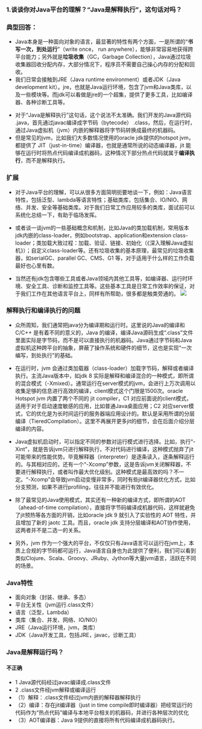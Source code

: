 ### 1.谈谈你对Java平台的理解？“Java是解释执行”，这句话对吗？
>
### 典型回答：
- Java本身是一种面向对象的语言，最显著的特性有两个方面，一是所谓的“**书写一次，到处运行**”（write once， run anywhere），能够非常容易地获得跨平台能力；另外就是**垃圾收集**（GC，Garbage Collection），Java通过垃圾收集器回收分配内存，大部分情况下，程序员不需要自己操心内存的分配和回收。
- 我们日常会接触到JRE（Java runtime environment）或者JDK（Java development kit）。jre，也就是Java运行环境，包含了jvm和Java类库，以及一些模块等。而jdk可以看做是jre的一个超集，提供了更多工具，比如编译器、各种诊断工具等。
>
- 对于“Java是解释执行”这句话，这个说法不太准确。我们开发的Java源代码 .java，首先通过javac编译成字节码（bytecode） .class，然后，在运行时，通过Java虚拟机（jvm）内嵌的解释器将字节码转换成最终的机器码。
- 但是常见的jvm，比如我们大多数情况使用的oracle jdk提供的hotspot jvm，都提供了 JIT（just-in-time）编译器，也就是通常所说的动态编译器，jit 能够在运行时将热点代码编译成机器码，这种情况下部分热点代码就属于**编译执行**，而不是解释执行。
>
### 扩展
- 对于Java平台的理解，可以从很多方面简明扼要地谈一下，例如：Java语言特性，包括泛型、lambda等语言特性；基础类库，包括集合、IO/NIO、网络、并发、安全等基础类库。对于我们日常工作应用较多的类库，面试前可以系统化总结一下，有助于临场发挥。
>
- 或者谈一谈jvm的一些基础概念和机制，比如Java的类加载机制，常用版本jdk内嵌的class-loader，例如bootstrap、application和extension class-loader；类加载大致过程：加载、验证、链接、初始化（《深入理解Java虚拟机》）；自定义class-loader等。还有垃圾收集的基本原理，最常见的垃圾收集器，如serialGC、parallel GC、CMS、G1 等，对于适用于什么样的工作负载最好也心里有数。
>
- 当然还有jdk包含哪些工具或者Java领域内其他工具等，如编译器、运行时环境、安全工具、诊断和监控工具等。这些基本工具是日常工作效率的保证，对于我们工作在其他语言平台上，同样有所帮助，很多都是触类旁通的。
![](https://github.com/lu666666/notebooks/blob/master/java/0/1/pic/01.png)
>
### 解释执行和编译执行的问题
- 众所周知，我们通常把java分为编译期和运行时。这里说的Java的编译和C/C++ 是有着不同的意义的，Java 的编译，编译Java源码生成“.class”文件里面实际是字节码，而不是可以直接执行的机器码。Java通过字节码和Java虚拟机这种跨平台的抽象，屏蔽了操作系统和硬件的细节，这也是实现“一次编写，到处执行”的基础。
>
- 在运行时，jvm 会通过类加载器（class-loader）加载字节码，解释或者编译执行。主流Java版本中，如jdk 8 实际是解释和编译混合的一种模式，即所谓的混合模式（-Xmixed）。通常运行在server模式的jvm，会进行上万次调用以收集足够的信息进行高效的编译，client模式这个门限是1500次。oracle Hotspot jvm 内置了两个不同的 jit compiler，C1 对应前面说的client模式，适用于对于启动速度敏感的应用，比如普通Java桌面应用；C2 对应server模式，它的优化是为长时间运行的服务器端应用设计的。默认是采用所谓的分层编译（TieredCompilation）。这里不再展开更多jit的细节，会在后面介绍分层编译的内容。
>
- Java虚拟机启动时，可以指定不同的参数对运行模式进行选择。比如，执行“-Xint”，就是告诉jvm只进行解释执行，不对代码进行编译，这种模式抛弃了jit可能带来的性能优势。毕竟解释器（interpreter）是逐条读入，逐条解释运行的。与其相对应的，还有一个“-Xcomp”参数，这是告诉jvm关闭解释器，不要进行解释执行，或者叫作最大优化级别。这种模式是最高效的吗？不一定。“-Xcomp”会导致jvm启动变慢非常多，同时有些jit编译器优化方式，比如分支预测，如果不进行profiling，往往并不能进行有效优化。
>
- 除了最常见的Java使用模式，其实还有一种新的编译方式，即所谓的AOT（ahead-of-time compilation），直接将字节码编译成机器代码，这样就避免了jit预热等各方面的开销，比如oracle jdk 9 就引入了实验性的 AOT 特性，并且增加了新的 jaotc 工具。而且，oracle jdk 支持分层编译和AOT协作使用，这两者并不是二选一的关系。
>
- 另外，jvm 作为一个强大的平台，不仅仅只有Java语言可以运行在jvm上，本质上合规的字节码都可运行，Java语言自身也为此提供了便利，我们可以看到类似Clojure、Scala、Groovy、JRuby、Jython等大量jvm语言，活跃在不同的场景。
>
### Java特性
- 面向对象（封装、继承、多态）
- 平台无关性（jvm运行.class文件）
- 语言（泛型，Lambda）
- 类库（集合、并发、网络、IO/NIO）
- JRE（Java运行环境，jvm，类库）
- JDK（Java开发工具，包括JRE，javac，诊断工具）
### Java是解释运行吗？
#### 不正确
- 1 Java源代码经过javac编译成.class文件
- 2 .class文件经jvm解释或编译运行
- （1）解释：.class文件经过jvm内嵌的解释器解释执行
- （2）编译：存在jit编译器（just in time compile即时编译器）把经常运行的代码作为“热点代码”编译与本地平台相关的机器码，并进行各种层次的优化
- （3）AOT编译器：Java 9提供的直接将所有代码编译成机器码执行。
>

